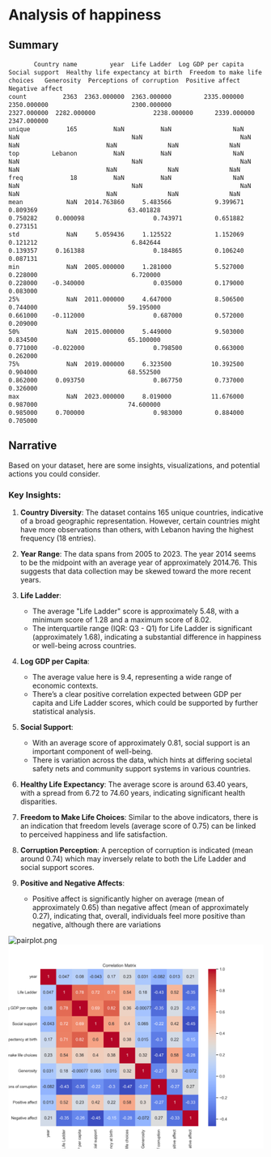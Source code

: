 # Analysis of happiness

## Summary
```
       Country name         year  Life Ladder  Log GDP per capita  Social support  Healthy life expectancy at birth  Freedom to make life choices   Generosity  Perceptions of corruption  Positive affect  Negative affect
count          2363  2363.000000  2363.000000         2335.000000     2350.000000                       2300.000000                   2327.000000  2282.000000                2238.000000      2339.000000      2347.000000
unique          165          NaN          NaN                 NaN             NaN                               NaN                           NaN          NaN                        NaN              NaN              NaN
top         Lebanon          NaN          NaN                 NaN             NaN                               NaN                           NaN          NaN                        NaN              NaN              NaN
freq             18          NaN          NaN                 NaN             NaN                               NaN                           NaN          NaN                        NaN              NaN              NaN
mean            NaN  2014.763860     5.483566            9.399671        0.809369                         63.401828                      0.750282     0.000098                   0.743971         0.651882         0.273151
std             NaN     5.059436     1.125522            1.152069        0.121212                          6.842644                      0.139357     0.161388                   0.184865         0.106240         0.087131
min             NaN  2005.000000     1.281000            5.527000        0.228000                          6.720000                      0.228000    -0.340000                   0.035000         0.179000         0.083000
25%             NaN  2011.000000     4.647000            8.506500        0.744000                         59.195000                      0.661000    -0.112000                   0.687000         0.572000         0.209000
50%             NaN  2015.000000     5.449000            9.503000        0.834500                         65.100000                      0.771000    -0.022000                   0.798500         0.663000         0.262000
75%             NaN  2019.000000     6.323500           10.392500        0.904000                         68.552500                      0.862000     0.093750                   0.867750         0.737000         0.326000
max             NaN  2023.000000     8.019000           11.676000        0.987000                         74.600000                      0.985000     0.700000                   0.983000         0.884000         0.705000
```

## Narrative
Based on your dataset, here are some insights, visualizations, and potential actions you could consider.

### Key Insights:

1. **Country Diversity**: The dataset contains 165 unique countries, indicative of a broad geographic representation. However, certain countries might have more observations than others, with Lebanon having the highest frequency (18 entries).

2. **Year Range**: The data spans from 2005 to 2023. The year 2014 seems to be the midpoint with an average year of approximately 2014.76. This suggests that data collection may be skewed toward the more recent years.

3. **Life Ladder**: 
   - The average "Life Ladder" score is approximately 5.48, with a minimum score of 1.28 and a maximum score of 8.02. 
   - The interquartile range (IQR: Q3 - Q1) for Life Ladder is significant (approximately 1.68), indicating a substantial difference in happiness or well-being across countries.

4. **Log GDP per Capita**: 
   - The average value here is 9.4, representing a wide range of economic contexts.
   - There’s a clear positive correlation expected between GDP per capita and Life Ladder scores, which could be supported by further statistical analysis.

5. **Social Support**: 
   - With an average score of approximately 0.81, social support is an important component of well-being. 
   - There is variation across the data, which hints at differing societal safety nets and community support systems in various countries.

6. **Healthy Life Expectancy**: The average score is around 63.40 years, with a spread from 6.72 to 74.60 years, indicating significant health disparities.

7. **Freedom to Make Life Choices**: Similar to the above indicators, there is an indication that freedom levels (average score of 0.75) can be linked to perceived happiness and life satisfaction.

8. **Corruption Perception**: A perception of corruption is indicated (mean around 0.74) which may inversely relate to both the Life Ladder and social support scores. 

9. **Positive and Negative Affects**: 
   - Positive affect is significantly higher on average (mean of approximately 0.65) than negative affect (mean of approximately 0.27), indicating that, overall, individuals feel more positive than negative, although there are variations

![pairplot.png](pairplot.png)
![correlation_matrix.png](correlation_matrix.png)
